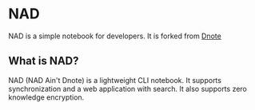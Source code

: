# NAD

NAD is a simple notebook for developers. It is forked from [Dnote](https://github.com/dnote/dnote)

## What is NAD?

NAD (NAD Ain't Dnote) is a lightweight CLI notebook. It supports synchronization and a web application with search. It also supports zero knowledge encryption.
